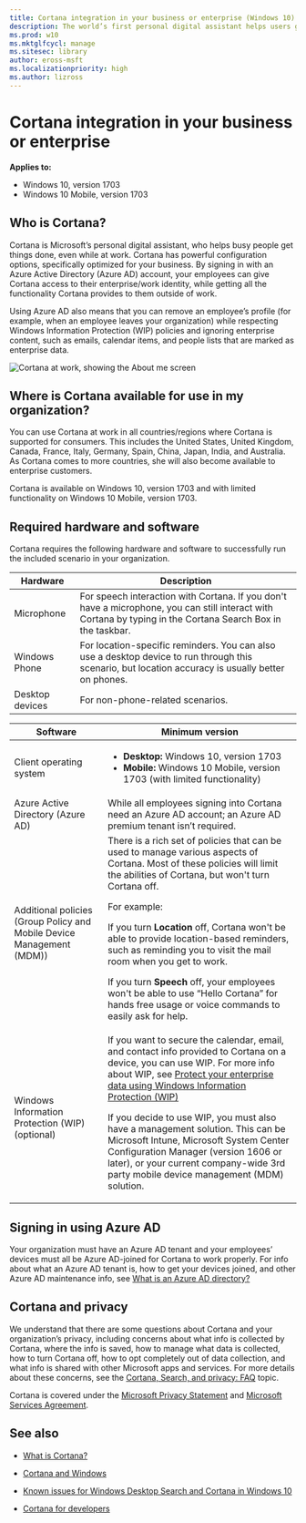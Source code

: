 ```yaml
---
title: Cortana integration in your business or enterprise (Windows 10)
description: The world’s first personal digital assistant helps users get things done, even at work. Cortana includes powerful configuration options specifically to optimize for unique small to medium-sized business and enterprise environments.
ms.prod: w10
ms.mktglfcycl: manage
ms.sitesec: library
author: eross-msft
ms.localizationpriority: high
ms.author: lizross
---
```


# Cortana integration in your business or enterprise
**Applies to:**

-   Windows 10, version 1703
-   Windows 10 Mobile, version 1703

## Who is Cortana?
Cortana is Microsoft’s personal digital assistant, who helps busy people get things done, even while at work. 
Cortana has powerful configuration options, specifically optimized for your business. By signing in with an Azure Active Directory (Azure AD) account, your employees can give Cortana access to their enterprise/work identity, while getting all the functionality Cortana provides to them outside of work.

Using Azure AD also means that you can remove an employee’s profile (for example, when an employee leaves your organization) while respecting Windows Information Protection (WIP) policies and ignoring enterprise content, such as emails, calendar items, and people lists that are marked as enterprise data.

![Cortana at work, showing the About me screen](../images/cortana-about-me.png)

## Where is Cortana available for use in my organization?
You can use Cortana at work in all countries/regions where Cortana is supported for consumers. This includes the United States, United Kingdom, Canada, France, Italy, Germany, Spain, China, Japan, India, and Australia. As Cortana comes to more countries, she will also become available to enterprise customers.

Cortana is available on Windows 10, version 1703 and with limited functionality on Windows 10 Mobile, version 1703.

## Required hardware and software
Cortana requires the following hardware and software to successfully run the included scenario in your organization.

|Hardware |Description |
|---------|------------|
|Microphone |For speech interaction with Cortana. If you don't have a microphone, you can still interact with Cortana by typing in the Cortana Search Box in the taskbar. |
|Windows Phone |For location-specific reminders. You can also use a desktop device to run through this scenario, but location accuracy is usually better on phones. |
|Desktop devices |For non-phone-related scenarios. |


|Software |Minimum version |
|---------|------------|
|Client operating system |<ul><li>**Desktop:** Windows 10, version 1703</li><li>**Mobile:** Windows 10 Mobile, version 1703 (with limited functionality)</li> |
|Azure Active Directory (Azure AD) |While all employees signing into Cortana need an Azure AD account; an Azure AD premium tenant isn’t required. |
|Additional policies (Group Policy and Mobile Device Management (MDM)) |There is a rich set of policies that can be used to manage various aspects of Cortana. Most of these policies will limit the abilities of Cortana, but won't turn Cortana off.<p>For example:<p>If you turn **Location** off, Cortana won't be able to provide location-based reminders, such as reminding you to visit the mail room when you get to work.<p>If you turn **Speech** off, your employees won't be able to use “Hello Cortana” for hands free usage or voice commands to easily ask for help. |
|Windows Information Protection (WIP) (optional) |If you want to secure the calendar, email, and contact info provided to Cortana on a device, you can use WIP. For more info about WIP, see [Protect your enterprise data using Windows Information Protection (WIP)](/windows/threat-protection/windows-information-protection/protect-enterprise-data-using-wip)<p>If you decide to use WIP, you must also have a management solution. This can be Microsoft Intune, Microsoft System Center Configuration Manager (version 1606 or later), or your current company-wide 3rd party mobile device management (MDM) solution.|

## Signing in using Azure AD
Your organization must have an Azure AD tenant and your employees’ devices must all be Azure AD-joined for Cortana to work properly. For info about what an Azure AD tenant is, how to get your devices joined, and other Azure AD maintenance info, see [What is an Azure AD directory?](https://msdn.microsoft.com/library/azure/jj573650.aspx)

## Cortana and privacy
We understand that there are some questions about Cortana and your organization’s privacy, including concerns about what info is collected by Cortana, where the info is saved, how to manage what data is collected, how to turn Cortana off, how to opt completely out of data collection, and what info is shared with other Microsoft apps and services. For more details about these concerns, see the [Cortana, Search, and privacy: FAQ](http://windows.microsoft.com/windows-10/cortana-privacy-faq) topic.

Cortana is covered under the [Microsoft Privacy Statement](https://privacy.microsoft.com/privacystatement) and [Microsoft Services Agreement](https://www.microsoft.com/en-us/servicesagreement).

## See also
- [What is Cortana?](http://go.microsoft.com/fwlink/p/?LinkId=746818)

- [Cortana and Windows](http://go.microsoft.com/fwlink/?LinkId=717384)

- [Known issues for Windows Desktop Search and Cortana in Windows 10](https://support.microsoft.com/help/3206883/known-issues-for-windows-desktop-search-and-cortana-in-windows-10)

- [Cortana for developers](http://go.microsoft.com/fwlink/?LinkId=717385)
